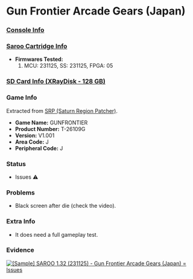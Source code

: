# Gun Frontier Arcade Gears (Japan)

### [Console Info](../../../../Info/Consoles/VA13/README.md)

### [Saroo Cartridge Info](../../../../Info/Cartridges/RetroGameParadiseStore/1.32F/README.md)

- <b>Firmwares Tested:</b>
  1. MCU: 231125, SS: 231125, FPGA: 05

### [SD Card Info (XRayDisk - 128 GB)](../../../../Info/SdCards/XRayDisk/128GB/fat32/README.md)

### Game Info

Extracted from [SRP (Saturn Region Patcher)](https://segaxtreme.net/resources/saturn-region-patcher.81/download).

- <b>Game Name:</b> GUNFRONTIER
- <b>Product Number:</b> T-26109G
- <b>Version:</b> V1.001
- <b>Area Code:</b> J
- <b>Peripheral Code:</b> J

### Status

- Issues :warning:

### Problems

- Black screen after die (check the video).

### Extra Info

- It does need a full gameplay test.

### Evidence

[![[Sample] SAROO 1.32 (231125) - Gun Frontier Arcade Gears (Japan) = Issues](https://img.youtube.com/vi/PUDWZlP-9yQ/0.jpg)](https://www.youtube.com/watch?v=PUDWZlP-9yQ)
